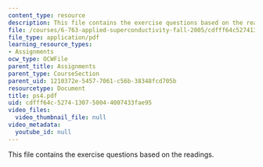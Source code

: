 ```yaml
---
content_type: resource
description: This file contains the exercise questions based on the readings.
file: /courses/6-763-applied-superconductivity-fall-2005/cdfff64c5274130750044007433fae95_ps4.pdf
file_type: application/pdf
learning_resource_types:
- Assignments
ocw_type: OCWFile
parent_title: Assignments
parent_type: CourseSection
parent_uid: 1210372e-5457-7061-c56b-38348fcd705b
resourcetype: Document
title: ps4.pdf
uid: cdfff64c-5274-1307-5004-4007433fae95
video_files:
  video_thumbnail_file: null
video_metadata:
  youtube_id: null
---
```

This file contains the exercise questions based on the readings.

